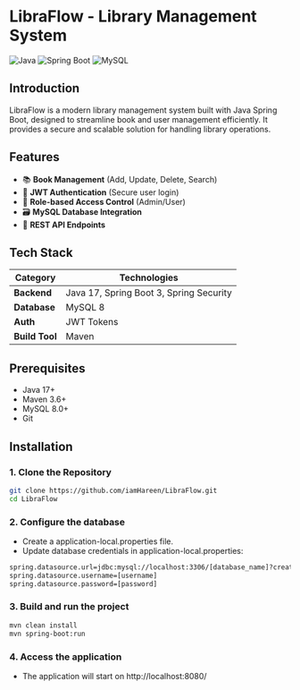 # LibraFlow - Library Management System

![Java](https://img.shields.io/badge/java-%23ED8B00.svg?style=for-the-badge&logo=openjdk&logoColor=white)
![Spring Boot](https://img.shields.io/badge/Spring_Boot-F2F4F9?style=for-the-badge&logo=spring-boot)
![MySQL](https://img.shields.io/badge/mysql-%2300f.svg?style=for-the-badge&logo=mysql&logoColor=white)

## Introduction
LibraFlow is a modern library management system built with Java Spring Boot, designed to streamline book and user management efficiently. It provides a secure and scalable solution for handling library operations.

## Features
- 📚 **Book Management** (Add, Update, Delete, Search)
- 🔐 **JWT Authentication** (Secure user login)
- 👥 **Role-based Access Control** (Admin/User)
- 🗃️ **MySQL Database Integration**
- 🚀 **REST API Endpoints**

## Tech Stack
| Category       | Technologies                          |
|----------------|---------------------------------------|
| **Backend**    | Java 17, Spring Boot 3, Spring Security |
| **Database**   | MySQL 8                               |
| **Auth**       | JWT Tokens                            |
| **Build Tool** | Maven                                 |

## Prerequisites
- Java 17+
- Maven 3.6+
- MySQL 8.0+
- Git

## Installation

### 1. Clone the Repository
```bash
git clone https://github.com/iamHareen/LibraFlow.git
cd LibraFlow
```

### 2. Configure the database
- Create a application-local.properties file.
- Update database credentials in application-local.properties:
```bash
spring.datasource.url=jdbc:mysql://localhost:3306/[database_name]?createDatabaseIfNotExist=true
spring.datasource.username=[username]
spring.datasource.password=[password]
```

### 3. Build and run the project
```bash
mvn clean install
mvn spring-boot:run
```

### 4. Access the application
- The application will start on http://localhost:8080/



